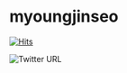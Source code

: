 # myoungjinseo


[![Hits](https://hits.seeyoufarm.com/api/count/incr/badge.svg?url=https%3A%2F%2Fgithub.com%2Fmyoungjinseo&count_bg=%2379C83D&title_bg=%23555555&icon=&icon_color=%23E7E7E7&title=hits&edge_flat=false)](https://hits.seeyoufarm.com)



![Twitter URL](https://img.shields.io/twitter/url?label=blog&logo=naver&url=https%3A%2F%2Fblog.naver.com%2Fsmjsih)
